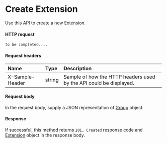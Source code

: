 # Create Extension

Use this API to create a new Extension.
#### HTTP request
```http
to be completed....
```
#### Request headers
| Name       | Type | Description|
|:---------------|:--------|:----------|
| X-Sample-Header  | string  | Sample of how the HTTP headers used by the API could be displayed.|

#### Request body
In the request body, supply a JSON representation of [Group]('../api/group.md') object.


#### Response
If successful, this method returns `201, Created` response code and [Extension](../resources/extension.md) object in the response body.
